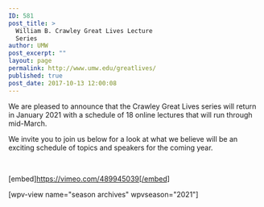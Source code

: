 ```yaml
---
ID: 581
post_title: >
  William B. Crawley Great Lives Lecture
  Series
author: UMW
post_excerpt: ""
layout: page
permalink: http://www.umw.edu/greatlives/
published: true
post_date: 2017-10-13 12:00:08
---
```

<span style="font-weight: 400">We are pleased to announce that the Crawley Great Lives series will return in January 2021 with a schedule of 18 online lectures that will run through mid-March.</span>

<span style="font-weight: 400">We invite you to join us below for a look at what we believe will be an exciting schedule of topics and speakers for the coming year.</span>

&nbsp;

[embed]https://vimeo.com/489945039[/embed]

[wpv-view name="season archives" wpvseason="2021"]